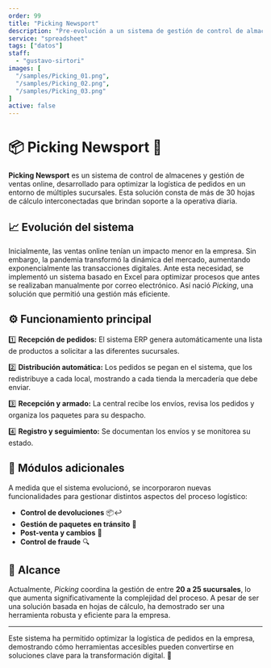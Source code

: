 ```yaml
---
order: 99
title: "Picking Newsport"
description: "Pre-evolución a un sistema de gestión de control de almacenes y seguimiento de ventas online. Desde que entra el pedido, se solicita la mercadería a los diferentes locales, se recibe y luego se despacha."
service: "spreadsheet"
tags: ["datos"]
staff:
  - "gustavo-sirtori"
images: [
  "/samples/Picking_01.png",
  "/samples/Picking_02.png",
  "/samples/Picking_03.png"
]
active: false
---
```


# 📦 Picking Newsport 🚛

**Picking Newsport** es un sistema de control de almacenes y gestión de ventas online, desarrollado para optimizar la logística de pedidos en un entorno de múltiples sucursales. Esta solución consta de más de 30 hojas de cálculo interconectadas que brindan soporte a la operativa diaria.

## 📈 **Evolución del sistema**

Inicialmente, las ventas online tenían un impacto menor en la empresa. Sin embargo, la pandemia transformó la dinámica del mercado, aumentando exponencialmente las transacciones digitales. Ante esta necesidad, se implementó un sistema basado en Excel para optimizar procesos que antes se realizaban manualmente por correo electrónico. Así nació *Picking*, una solución que permitió una gestión más eficiente.

## ⚙️ **Funcionamiento principal**

1️⃣ **Recepción de pedidos:** El sistema ERP genera automáticamente una lista de productos a solicitar a las diferentes sucursales.

2️⃣ **Distribución automática:** Los pedidos se pegan en el sistema, que los redistribuye a cada local, mostrando a cada tienda la mercadería que debe enviar.

3️⃣ **Recepción y armado:** La central recibe los envíos, revisa los pedidos y organiza los paquetes para su despacho.

4️⃣ **Registro y seguimiento:** Se documentan los envíos y se monitorea su estado.

## 🔄 **Módulos adicionales**

A medida que el sistema evolucionó, se incorporaron nuevas funcionalidades para gestionar distintos aspectos del proceso logístico:

- **Control de devoluciones** 📦↩️
- **Gestión de paquetes en tránsito** 🚚
- **Post-venta y cambios** 🔄
- **Control de fraude** 🔍

## 🏢 **Alcance**

Actualmente, *Picking* coordina la gestión de entre **20 a 25 sucursales**, lo que aumenta significativamente la complejidad del proceso. A pesar de ser una solución basada en hojas de cálculo, ha demostrado ser una herramienta robusta y eficiente para la empresa.

---

Este sistema ha permitido optimizar la logística de pedidos en la empresa, demostrando cómo herramientas accesibles pueden convertirse en soluciones clave para la transformación digital. 🚀

